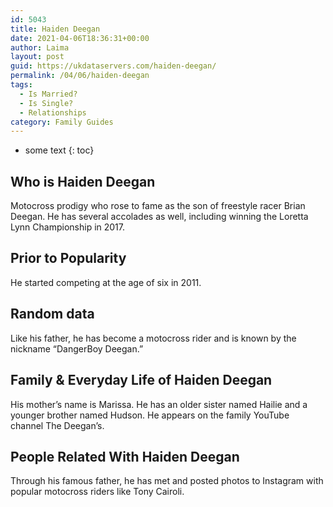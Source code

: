 ```yaml
---
id: 5043
title: Haiden Deegan
date: 2021-04-06T18:36:31+00:00
author: Laima
layout: post
guid: https://ukdataservers.com/haiden-deegan/
permalink: /04/06/haiden-deegan
tags:
  - Is Married?
  - Is Single?
  - Relationships
category: Family Guides
---
```


* some text
{: toc}


## Who is Haiden Deegan
                  
                  
                  
Motocross prodigy who rose to fame as the son of freestyle racer Brian Deegan. He has several accolades as well, including winning the Loretta Lynn Championship in 2017. 
                  
              
            
              
            
                
                
                
## Prior to Popularity
                  
                  
                  
He started competing at the age of six in 2011. 
                  
              
            
              
            
                
                
                
## Random data
                  
                  
                  
Like his father, he has become a motocross rider and is known by the nickname &#8220;DangerBoy Deegan.&#8221; 
                  
              
            
              
            
                
                
                
## Family & Everyday Life of Haiden Deegan
                  
                  
                  
His mother&#8217;s name is Marissa. He has an older sister named Hailie and a younger brother named Hudson. He appears on the family YouTube channel The Deegan&#8217;s.
                  
              
            
              
            
                
                
                
## People Related With Haiden Deegan
                  
                  
                  
Through his famous father, he has met and posted photos to Instagram with popular motocross riders like Tony Cairoli. 
                  
              
            
              
            
                
              
            
              
              
            
            
              
            
          
          
          